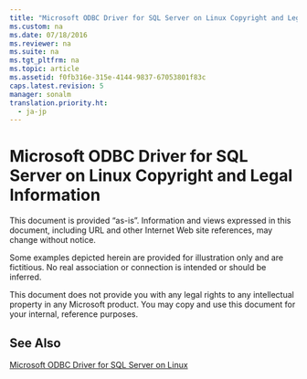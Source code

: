 ```yaml
---
title: "Microsoft ODBC Driver for SQL Server on Linux Copyright and Legal Information"
ms.custom: na
ms.date: 07/18/2016
ms.reviewer: na
ms.suite: na
ms.tgt_pltfrm: na
ms.topic: article
ms.assetid: f0fb316e-315e-4144-9837-67053801f83c
caps.latest.revision: 5
manager: sonalm
translation.priority.ht: 
  - ja-jp
---
```

# Microsoft ODBC Driver for SQL Server on Linux Copyright and Legal Information
This document is provided “as-is”. Information and views expressed in this document, including URL and other Internet Web site references, may change without notice.  
  
Some examples depicted herein are provided for illustration only and are fictitious.  No real association or connection is intended or should be inferred.  
  
This document does not provide you with any legal rights to any intellectual property in any Microsoft product. You may copy and use this document for your internal, reference purposes.  
  
## See Also  
[Microsoft ODBC Driver for SQL Server on Linux](../content/Microsoft-ODBC-Driver-for-SQL-Server-on-Linux.md)  
  
